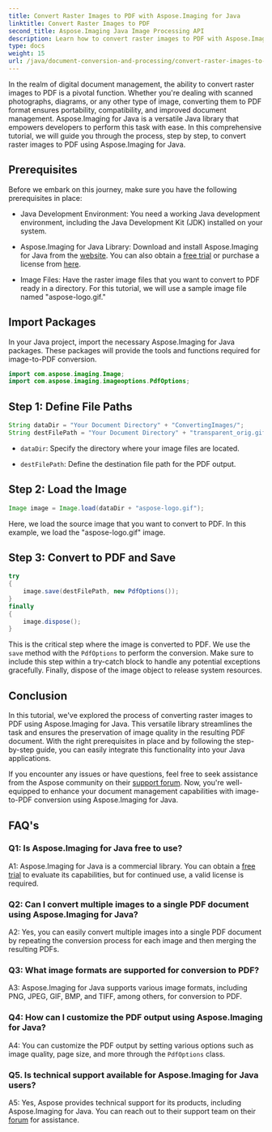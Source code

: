 ```yaml
---
title: Convert Raster Images to PDF with Aspose.Imaging for Java
linktitle: Convert Raster Images to PDF
second_title: Aspose.Imaging Java Image Processing API
description: Learn how to convert raster images to PDF with Aspose.Imaging for Java. Simple steps for high-quality results.
type: docs
weight: 15
url: /java/document-conversion-and-processing/convert-raster-images-to-pdf.html/
---
```

In the realm of digital document management, the ability to convert raster images to PDF is a pivotal function. Whether you're dealing with scanned photographs, diagrams, or any other type of image, converting them to PDF format ensures portability, compatibility, and improved document management. Aspose.Imaging for Java is a versatile Java library that empowers developers to perform this task with ease. In this comprehensive tutorial, we will guide you through the process, step by step, to convert raster images to PDF using Aspose.Imaging for Java.

## Prerequisites

Before we embark on this journey, make sure you have the following prerequisites in place:

- Java Development Environment: You need a working Java development environment, including the Java Development Kit (JDK) installed on your system.

- Aspose.Imaging for Java Library: Download and install Aspose.Imaging for Java from the [website](https://releases.aspose.com/imaging/java/). You can also obtain a [free trial](https://releases.aspose.com/) or purchase a license from [here](https://purchase.aspose.com/buy).

- Image Files: Have the raster image files that you want to convert to PDF ready in a directory. For this tutorial, we will use a sample image file named "aspose-logo.gif."

## Import Packages

In your Java project, import the necessary Aspose.Imaging for Java packages. These packages will provide the tools and functions required for image-to-PDF conversion.

```java
import com.aspose.imaging.Image;
import com.aspose.imaging.imageoptions.PdfOptions;
```

## Step 1: Define File Paths

```java
String dataDir = "Your Document Directory" + "ConvertingImages/";
String destFilePath = "Your Document Directory" + "transparent_orig.gif.pdf";
```

- `dataDir`: Specify the directory where your image files are located.

- `destFilePath`: Define the destination file path for the PDF output.

## Step 2: Load the Image

```java
Image image = Image.load(dataDir + "aspose-logo.gif");
```

Here, we load the source image that you want to convert to PDF. In this example, we load the "aspose-logo.gif" image.

## Step 3: Convert to PDF and Save

```java
try
{
    image.save(destFilePath, new PdfOptions());
}
finally
{
    image.dispose();
}
```

This is the critical step where the image is converted to PDF. We use the `save` method with the `PdfOptions` to perform the conversion. Make sure to include this step within a try-catch block to handle any potential exceptions gracefully. Finally, dispose of the image object to release system resources.

## Conclusion

In this tutorial, we've explored the process of converting raster images to PDF using Aspose.Imaging for Java. This versatile library streamlines the task and ensures the preservation of image quality in the resulting PDF document. With the right prerequisites in place and by following the step-by-step guide, you can easily integrate this functionality into your Java applications.

If you encounter any issues or have questions, feel free to seek assistance from the Aspose community on their [support forum](https://forum.aspose.com/). Now, you're well-equipped to enhance your document management capabilities with image-to-PDF conversion using Aspose.Imaging for Java.

## FAQ's

### Q1: Is Aspose.Imaging for Java free to use?

A1: Aspose.Imaging for Java is a commercial library. You can obtain a [free trial](https://releases.aspose.com/) to evaluate its capabilities, but for continued use, a valid license is required.

### Q2: Can I convert multiple images to a single PDF document using Aspose.Imaging for Java?

A2: Yes, you can easily convert multiple images into a single PDF document by repeating the conversion process for each image and then merging the resulting PDFs.

### Q3: What image formats are supported for conversion to PDF?

A3: Aspose.Imaging for Java supports various image formats, including PNG, JPEG, GIF, BMP, and TIFF, among others, for conversion to PDF.

### Q4: How can I customize the PDF output using Aspose.Imaging for Java?

A4: You can customize the PDF output by setting various options such as image quality, page size, and more through the `PdfOptions` class.

### Q5. Is technical support available for Aspose.Imaging for Java users?

A5: Yes, Aspose provides technical support for its products, including Aspose.Imaging for Java. You can reach out to their support team on their [forum](https://forum.aspose.com/) for assistance.
